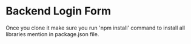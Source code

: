# Backend Login Form

Once you clone it make sure you run 'npm install' command to install all libraries mention in package.json file.